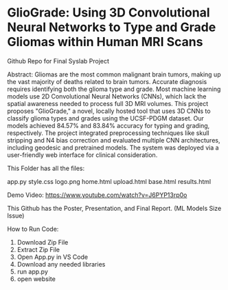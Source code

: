 # GlioGrade: Using 3D Convolutional Neural Networks to Type and Grade Gliomas within Human MRI Scans



Github Repo for Final Syslab Project

Abstract:
Gliomas are the most common malignant brain tumors, making up the vast majority of deaths related to brain tumors. Accurate diagnosis requires identifying both the glioma type and grade. Most machine learning models use 2D Convolutional Neural Networks (CNNs), which lack the spatial awareness needed to process full 3D MRI volumes. This project proposes "GlioGrade," a novel, locally hosted tool that uses 3D CNNs to classify glioma types and grades using the UCSF-PDGM dataset. Our models achieved 84.57% and 83.84% accuracy for typing and grading, respectively. The project integrated preprocessing techniques like skull stripping and N4 bias correction and evaluated multiple CNN architectures, including geodesic and pretrained models. The system was deployed via a user-friendly web interface for clinical consideration.


This Folder has all the files:

app.py
style.css
logo.png
home.html
upload.html
base.html
results.html

Demo Video: https://www.youtube.com/watch?v=J6PYP13rp0o 
 

This Github has the Poster, Presentation, and Final Report. (ML Models Size Issue)

How to Run Code:

1. Download Zip File
2. Extract Zip File
3. Open App.py in VS Code
4. Download any needed libraries
5. run app.py
6. open website
